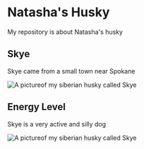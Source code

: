 # Natasha's Husky 

My repository is about Natasha's husky 

## Skye 

Skye came from a small town near Spokane 

![A pictureof my siberian husky called Skye](image.jpg)

## Energy Level 

Skye is a very active and silly dog 

![A pictureof my siberian husky called Skye](image.jpg)
